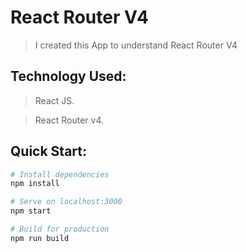 # React Router V4 

>I created this App to understand React Router V4

## Technology Used:

>React JS.

>React Router v4.

## Quick Start:

```bash
# Install dependencies
npm install

# Serve on localhost:3000
npm start

# Build for production
npm run build
```
